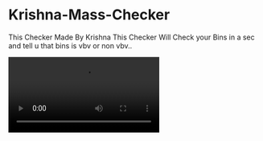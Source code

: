 # Krishna-Mass-Checker
This Checker Made By Krishna This Checker Will Check your Bins in  a sec and tell u that bins is vbv or non vbv..


![Tutorial Video](https://graph.org/file/717389f6cd58993fd5f54.mp4)

